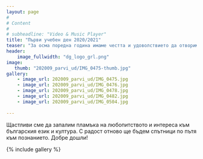 ```yaml
---
layout: page
#
# Content
#
# subheadline: "Video & Music Player"
title: "Първи учебен ден 2020/2021"
teaser: "За осма поредна година имаме честта и удоволствието да отворим врати за децата, желаещи да навлязат в необятния свят на знанието."
header:
    image_fullwidth: "dg_logo_grl.png"
image:
   thumb: "202009_parvi_ud/IMG_0475-thumb.jpg"
gallery:
    - image_url: 202009_parvi_ud/IMG_0475.jpg
    - image_url: 202009_parvi_ud/IMG_0476.jpg
    - image_url: 202009_parvi_ud/IMG_0478.jpg
    - image_url: 202009_parvi_ud/IMG_0482.jpg
    - image_url: 202009_parvi_ud/IMG_0504.jpg
    
---
```



Щастливи сме да запалим пламъка на любопитството и интереса към българския език и култура. С радост отново ще бъдем спътници по пътя към познанието.
Добре дошли!


{% include gallery %}